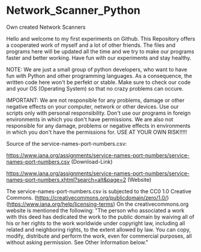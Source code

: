 # Network_Scanner_Python
Own created Network Scanners

Hello and welcome to my first experiments on Github.
This Repository offers a cooperated work of myself and a lot of other friends.
The files and programs here will be updated all the time and we try to make our programs faster and better working.
Have fun with our experiments and stay healthy. 

NOTE: We are just a small group of python developers, who want to have fun with Python and other programming languages.
      As a consequence, the written code here won't be perfekt or stable. Make sure to check our code and your OS (Operating System) so that no
      crazy problems can occure. 

IMPORTANT:  We are not responsible for any problems, damage or other negative effects on your computer, network or other devices. 
            Use our scripts only with personal responsibility. Don't use our programs in foreign environments in which you don't
            have permissions. We are also not responsible for any damage, problems or negative effects in environments in which you don't have
            the permissions for. USE AT YOUR OWN RISK!!!!!

Source of the service-names-port-numbers.csv:

https://www.iana.org/assignments/service-names-port-numbers/service-names-port-numbers.csv (Download-Link)

https://www.iana.org/assignments/service-names-port-numbers/service-names-port-numbers.xhtml?search=alt&page=2 (Website)

The service-names-port-numbers.csv is subjected to the CC0 1.0 Creative Commons. (https://creativecommons.org/publicdomain/zero/1.0/) (https://www.iana.org/help/licensing-terms)
On the creativecommons.org website is mentioned the following: "The person who associated a work with this deed has dedicated the work to the public domain by waiving all of his or her rights to the work worldwide under copyright law, including all related and neighboring rights, to the extent allowed by law. You can copy, modify, distribute and perform the work, even for commercial purposes, all without asking permission. See Other Information below."
